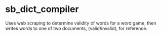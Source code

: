 # sb_dict_compiler
Uses web scraping to determine validity of words for a word game, then writes words to one of two documents, (valid/invalid), for reference.
